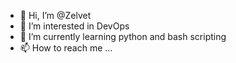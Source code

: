 - 👋 Hi, I’m @Zelvet
- 👀 I’m interested in DevOps
- 🌱 I’m currently learning python and bash scripting 
- 📫 How to reach me ...

<!---
Zelvet/Zelvet is a ✨ special ✨ repository because its `README.md` (this file) appears on your GitHub profile.
You can click the Preview link to take a look at your changes.
--->
